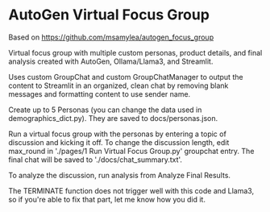 
# AutoGen Virtual Focus Group


Based on https://github.com/msamylea/autogen_focus_group


Virtual focus group with multiple custom personas, product details, and final analysis created with AutoGen, Ollama/Llama3, and Streamlit. 

Uses custom GroupChat and custom GroupChatManager to output the content to Streamlit in an organized, clean chat by removing blank messages and formatting content to use sender name.

Create up to 5 Personas (you can change the data used in demographics_dict.py).  They are saved to docs/personas.json.

Run a virtual focus group with the personas by entering a topic of discussion and kicking it off.  To change the discussion length, edit max_round in './pages/1 Run Virtual Focus Group.py' groupchat entry.  The final chat will be saved to './docs/chat_summary.txt'.

To analyze the discussion, run analysis from Analyze Final Results. 

The TERMINATE function does not trigger well with this code and Llama3, so if you're able to fix that part, let me know how you did it.


